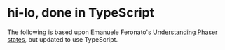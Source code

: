 # hi-lo, done in TypeScript

The following is based upon Emanuele Feronato's [Understanding Phaser states](http://www.emanueleferonato.com/2014/08/28/phaser-tutorial-understanding-phaser-states/), but updated to use TypeScript.

